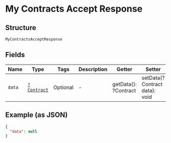 
# My Contracts Accept Response

## Structure

`MyContractsAcceptResponse`

## Fields

| Name | Type | Tags | Description | Getter | Setter |
|  --- | --- | --- | --- | --- | --- |
| `data` | [`?Contract`](../../doc/models/contract.md) | Optional | - | getData(): ?Contract | setData(?Contract data): void |

## Example (as JSON)

```json
{
  "data": null
}
```

